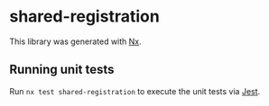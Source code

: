 # shared-registration

This library was generated with [Nx](https://nx.dev).

## Running unit tests

Run `nx test shared-registration` to execute the unit tests via [Jest](https://jestjs.io).
